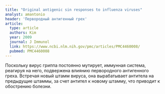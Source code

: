 ```yaml
---
title: "Original antigenic sin responses to influenza viruses"
analyst: amantonio
header: 'Первородный антигенный грех'
article:
  type: article
  authors: Kim
  year: 2009
  journal: J Immunol
  link: https://www.ncbi.nlm.nih.gov/pmc/articles/PMC4460008/
  pubmed: PMC4460008
---
```


Поскольку вирус гриппа постоянно мутирует, иммунная система, реагируя на него, подвержена влиянию первородного антигенного греха. Встречая новый штамм вируса, она вырабатывает антитела на предыдущие штаммы, за счет антител к новому штамму, что приводит к обострению болезни.
